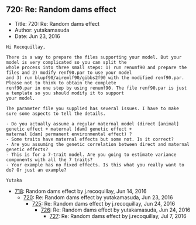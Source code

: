 ## 720: Re: Random dams effect

- Title: 720: Re: Random dams effect
- Author: yutakamasuda
- Date: Jun 23, 2016

```
Hi Recoquillay,

There is a way to prepare the files supporting your model. But your model is very complicated so you can split the
whole process into three small steps: 1) run renumf90 and prepare the files and 2) modify renf90.par to use your model
and 3) run blupf90/airemlf90/gibbs2f90 with the modified renf90.par. Please not to think to obtain the complete
renf90.par in one step by using renumf90. The file renf90.par is just a template so you should modify it to support
your model.

The parameter file you supplied has several issues. I have to make sure some aspects to tell the details. 

- Do you actually assume a regular maternal model (direct [animal] genetic effect + maternal [dam] genetic effect +
maternal [dam] permanent environmental effect) ?
- Some traits have maternal effects but some not. Is it correct?
- Are you assuming the genetic correlation between direct and maternal genetic effects?
- This is for a 7-trait model. Are you going to estimate variance components with all the 7 traits?
- Your example has no fixed effects. Is this what you really want to do? Or just an example?

Yutaka
```

- [718](0718.md): Random dams effect by j.recoquillay, Jun 14, 2016
    - [720](0720.md): Re: Random dams effect by yutakamasuda, Jun 23, 2016
        - [725](0725.md): Re: Random dams effect by j.recoquillay, Jun 24, 2016
            - [726](0726.md): Re: Random dams effect by yutakamasuda, Jun 24, 2016
                - [727](0727.md): Re: Random dams effect by j.recoquillay, Jul 7, 2016
